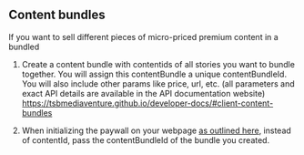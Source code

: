 ## Content bundles

If you want to sell different pieces of micro-priced premium content in a bundled

1. Create a content bundle with contentids of all stories you want to bundle together. You will assign this contentBundle a unique contentBundleId. You will also include other params like price, url, etc.
   (all parameters and exact API details are available in the API documentation website)
   https://tsbmediaventure.github.io/developer-docs/#client-content-bundles

2. When initializing the paywall on your webpage [as outlined here](integration.md#Concepts), instead of contentId, pass the contentBundleId of the bundle you created.
